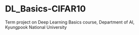# DL_Basics-CIFAR10
Term project on Deep Learning Basics course, Department of AI, Kyungpook National University



